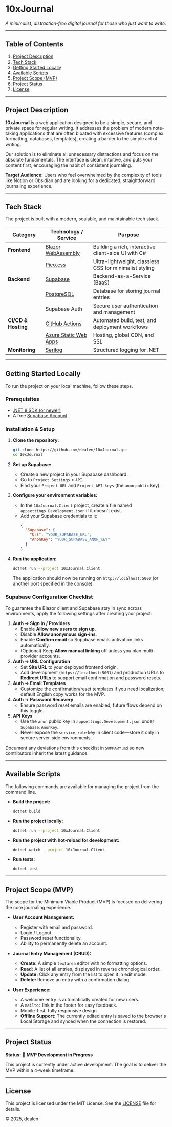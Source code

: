 # 10xJournal

*A minimalist, distraction-free digital journal for those who just want to write.*

---

## Table of Contents

1.  [Project Description](#project-description)
2.  [Tech Stack](#tech-stack)
3.  [Getting Started Locally](#getting-started-locally)
4.  [Available Scripts](#available-scripts)
5.  [Project Scope (MVP)](#project-scope-mvp)
6.  [Project Status](#project-status)
7.  [License](#license)

---

## Project Description

**10xJournal** is a web application designed to be a simple, secure, and private space for regular writing. It addresses the problem of modern note-taking applications that are often bloated with excessive features (complex formatting, databases, templates), creating a barrier to the simple act of writing.

Our solution is to eliminate all unnecessary distractions and focus on the absolute fundamentals. The interface is clean, intuitive, and puts your content first, encouraging the habit of consistent journaling.

**Target Audience:** Users who feel overwhelmed by the complexity of tools like Notion or Obsidian and are looking for a dedicated, straightforward journaling experience.

---

## Tech Stack

The project is built with a modern, scalable, and maintainable tech stack.

| Category          | Technology / Service                                                              | Purpose                                                 |
| ----------------- | --------------------------------------------------------------------------------- | ------------------------------------------------------- |
| **Frontend**      | [Blazor WebAssembly](https://dotnet.microsoft.com/apps/aspnet/web-apps/blazor)      | Building a rich, interactive client-side UI with C#     |
|                   | [Pico.css](https://picocss.com/)                                                  | Ultra-lightweight, classless CSS for minimalist styling |
| **Backend**       | [Supabase](https://supabase.io/)                                                  | Backend-as-a-Service (BaaS)                             |
|                   | [PostgreSQL](https://www.postgresql.org/)                                         | Database for storing journal entries                    |
|                   | Supabase Auth                                                                     | Secure user authentication and management               |
| **CI/CD & Hosting** | [GitHub Actions](https://github.com/features/actions)                             | Automated build, test, and deployment workflows         |
|                   | [Azure Static Web Apps](https://azure.microsoft.com/en-us/services/app-service/static/) | Hosting, global CDN, and SSL                            |
| **Monitoring**    | [Serilog](https://serilog.net/)                                                   | Structured logging for .NET                             |

---

## Getting Started Locally

To run the project on your local machine, follow these steps.

### Prerequisites

*   [.NET 8 SDK (or newer)](https://dotnet.microsoft.com/download)
*   A free [Supabase Account](https://app.supabase.io/)

### Installation & Setup

1.  **Clone the repository:**
    ```sh
    git clone https://github.com/dealen/10xJournal.git
    cd 10xJournal
    ```

2.  **Set up Supabase:**
    *   Create a new project in your Supabase dashboard.
    *   Go to `Project Settings` > `API`.
    *   Find your `Project URL` and `Project API keys` (the `anon` `public` key).

3.  **Configure your environment variables:**
    *   In the `10xJournal.Client` project, create a file named `appsettings.Development.json` if it doesn't exist.
    *   Add your Supabase credentials to it:
        ```json
        {
          "Supabase": {
            "Url": "YOUR_SUPABASE_URL",
            "AnonKey": "YOUR_SUPABASE_ANON_KEY"
          }
        }
        ```

4.  **Run the application:**
    ```sh
    dotnet run --project 10xJournal.Client
    ```
    The application should now be running on `http://localhost:5000` (or another port specified in the console).

### Supabase Configuration Checklist

To guarantee the Blazor client and Supabase stay in sync across environments, apply the following settings after creating your project:

1.  **Auth → Sign In / Providers**
    *   Enable **Allow new users to sign up**.
    *   Disable **Allow anonymous sign-ins**.
    *   Enable **Confirm email** so Supabase emails activation links automatically.
    *   (Optional) Keep **Allow manual linking** off unless you plan multi-provider accounts.
2.  **Auth → URL Configuration**
    *   Set **Site URL** to your deployed frontend origin.
    *   Add development (`https://localhost:5001`) and production URLs to **Redirect URLs** to support email confirmation and password resets.
3.  **Auth → Email Templates**
    *   Customize the confirmation/reset templates if you need localization; default English copy works for the MVP.
4.  **Auth → Password Recovery**
    *   Ensure password reset emails are enabled; future flows depend on this toggle.
5.  **API Keys**
    *   Use the `anon` public key in `appsettings.Development.json` under `Supabase:AnonKey`.
    *   Never expose the `service_role` key in client code—store it only in secure server-side environments.

Document any deviations from this checklist in `SUMMARY.md` so new contributors inherit the latest guidance.

---

## Available Scripts

The following commands are available for managing the project from the command line.

*   **Build the project:**
    ```sh
    dotnet build
    ```

*   **Run the project locally:**
    ```sh
    dotnet run --project 10xJournal.Client
    ```

*   **Run the project with hot-reload for development:**
    ```sh
    dotnet watch --project 10xJournal.Client
    ```

*   **Run tests:**
    ```sh
    dotnet test
    ```

---

## Project Scope (MVP)

The scope for the Minimum Viable Product (MVP) is focused on delivering the core journaling experience.

*   **User Account Management:**
    *   Register with email and password.
    *   Login / Logout.
    *   Password reset functionality.
    *   Ability to permanently delete an account.

*   **Journal Entry Management (CRUD):**
    *   **Create:** A simple `textarea` editor with no formatting options.
    *   **Read:** A list of all entries, displayed in reverse chronological order.
    *   **Update:** Click any entry from the list to open it in edit mode.
    *   **Delete:** Remove an entry with a confirmation dialog.

*   **User Experience:**
    *   A welcome entry is automatically created for new users.
    *   A `mailto:` link in the footer for easy feedback.
    *   Mobile-first, fully responsive design.
    *   **Offline Support:** The currently edited entry is saved to the browser's Local Storage and synced when the connection is restored.

---

## Project Status

**Status:** 🚀 **MVP Development in Progress**

This project is currently under active development. The goal is to deliver the MVP within a 4-week timeframe.

---

## License

This project is licensed under the MIT License. See the [LICENSE](LICENSE) file for details.

&copy; 2025, dealen
